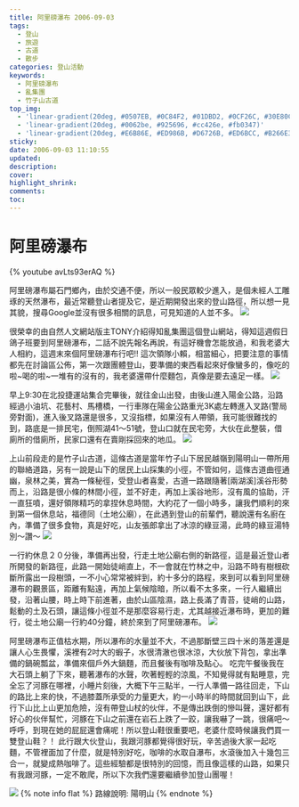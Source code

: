 ```yaml
---
title: 阿里磅瀑布 2006-09-03
tags:
  - 登山
  - 旅遊
  - 古道
  - 散步
categories: 登山活動
keywords:
  - 阿里磅瀑布
  - 亂集團
  - 竹子山古道
top_img:
  - 'linear-gradient(20deg, #0507EB, #0C84F2, #01DBD2, #0CF26C, #30E80C)'
  - 'linear-gradient(20deg, #0062be, #925696, #cc426e, #fb0347)'
  - 'linear-gradient(20deg, #E6B86E, #ED986B, #D6726B, #ED6BCC, #B266E3)'
sticky: 
date: 2006-09-03 11:10:55
updated:
description:
cover:
highlight_shrink:
comments:
toc:
---
```


# 阿里磅瀑布

{% youtube avLts93erAQ %}

阿里磅瀑布屬石門鄉內，由於交通不便，所以一般民眾較少進入，是個未經人工雕琢的天然瀑布，最近常聽登山者提及它，是近期開發出來的登山路徑，所以想一見其貌，搜尋Google並沒有很多相關的訊息，可見知道的人並不多。
![](https://lh4.googleusercontent.com/-u5E08RNB3fA/Uw8XY05LcgI/AAAAAAAAR1o/kOlWQTgbhVw/w400-h300-no/DSC01593.JPG)

很榮幸的由自然人文網站版主TONY介紹得知亂集團這個登山網站，得知這週假日鴿子班要到阿里磅瀑布，二話不說先報名再說，有這好機會怎能放過，和我老婆大人相約，這週末來個阿里磅瀑布行吧!!
這次領隊小賴，相當細心，把要注意的事情都先在討論區公佈，第一次跟團體登山，要準備的東西看起來好像蠻多的，像吃的啦~喝的啦~一堆有的沒有的，我老婆還帶什麼麵包，真像是要去遠足一樣。
![](https://lh4.googleusercontent.com/-Pfp-dmlJEoc/Uw8Xdh0kN1I/AAAAAAAAR2I/7TvwfyeWHcY/w400-h300-no/DSC01635.JPG)

早上9:30在北投捷運站集合完畢後，就往金山出發，由後山進入陽金公路，沿路經過小油坑、花藝村、馬槽橋，一行車隊在陽金公路重光3K處左轉進入叉路(警局旁對面)，進入後叉路還是很多，又沒指標，如果沒有人帶領，我可能很難找的到，路底是一排民宅，倒照湖41～51號，登山口就在民宅旁，大伙在此整裝，借廁所的借廁所，民家口還有在賣剛採回來的地瓜。
![](https://lh3.googleusercontent.com/-BVQjww5L7NE/Uw8XZWmUC6I/AAAAAAAAR14/uwozCx1ofis/w400-h300-no/DSC01575.JPG)

上山前段走的是竹子山古道，這條古道是當年竹子山下居民越嶺到陽明山一帶所用的聯絡道路，另有一說是山下的居民上山採集的小徑，不管如何，這條古道曲徑通幽，泉林之美，實為一條秘徑，受登山者喜愛，古道一路跟隨著[兩湖溪]溪谷形勢而上，沿路是很小條的林間小徑，並不好走，再加上溪谷地形，沒有風的協助，汗一直狂噴，還好領隊精巧的拿捏休息時間，大約花了一個小時多，讓我們順利的來到第一個休息站，福德同（土地公廟），在此遇到登山的前輩們，聽說還有名廚在內，準備了很多食物，真是好吃，山友張郎拿出了冰涼的綠豆湯，此時的綠豆湯特別～讚～
![](https://lh6.googleusercontent.com/-vTWxTVw4xwE/Uw8XZp-q9oI/AAAAAAAAR10/WA0rGKx1Bfc/w400-h300-no/DSC01587.JPG)

一行約休息２０分後，準備再出發，行走土地公廟右側的新路徑，這是最近登山者所開發的新路徑，此路一開始徒峭直上，不一會就在竹林之中，沿路不時有樹根砍斷所露出一段樹頭，一不小心常常被絆到，約十多分的路程，來到可以看到阿里磅瀑布的觀景區，距離有點遠，再加上氣候陰暗，所以看不太多來，一行人繼續出發，沿著山腰，時上時下前進著，由於山區陰濕，路上長滿了青苔，徒峭的山路，鬆動的土及石頭，讓這條小徑並不是那麼容易行走，尤其越接近瀑布時，更加的難行，從土地公廟一行約40分鐘，終於來到了阿里磅瀑布。
![](https://lh6.googleusercontent.com/-aUHu5Y-faT8/Uw8XcubuDWI/AAAAAAAAR2A/99zXTDkw2W0/w400-h300-no/DSC01605.JPG)

阿里磅瀑布正值枯水期，所以瀑布的水量並不大，不過那斷壁三四十米的落差還是讓人心生畏懼，溪裡有2吋大的蝦子，水很清澈也很冰涼，大伙放下背包，拿出準備的鍋碗瓢盆，準備來個戶外大鍋麵，而且餐後有咖啡及點心。
吃完午餐後我在大石頭上躺了下來，聽著瀑布的水聲，吹著輕輕的涼風，不知覺得就有點睡意，完全忘了河豚在哪裡，小睡片刻後，大概下午三點半，一行人準備一路往回走，下山的路比上來的快，不過膝蓋所承受的力量更大，約一小時半的時間就回到山下，此行下山比上山更加危險，沒有帶登山杖的伙伴，不是傳出跌倒的慘叫聲，還好都有好心的伙伴幫忙，河豚在下山之前還在岩石上跌了一跤，讓我嚇了一跳，很痛吧～呼呼，到現在她的屁屁還會痛呢！所以登山鞋很重要吧，老婆什麼時候讓我們買一雙登山鞋？！
此行跟大伙登山，我跟河豚都覺得很好玩，辛苦過後大家一起吃麵，不管裡面加了什麼，就是特別好吃，咖啡的水取自瀑布，水滾後加入十幾包三合一，就變成熱咖啡了。這些經驗都是很特別的回憶，而且像這樣的山路，如果只有我跟河豚，一定不敢爬，所以下次我們還要繼續參加登山團喔！

![](https://lh6.googleusercontent.com/Rz0abp8a6wey8v-oPthJ-I69aVZz90G_JpWFYs5W9Zs_=w860-h600-no)
{% note info flat %}
路線說明:
陽明山
{% endnote %}

